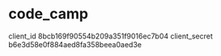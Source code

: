 # code_camp

client_id 8bcb169f90554b209a351f9016ec7b04
client_secret b6e3d58e0f884aed8fa358beea0aed3e
